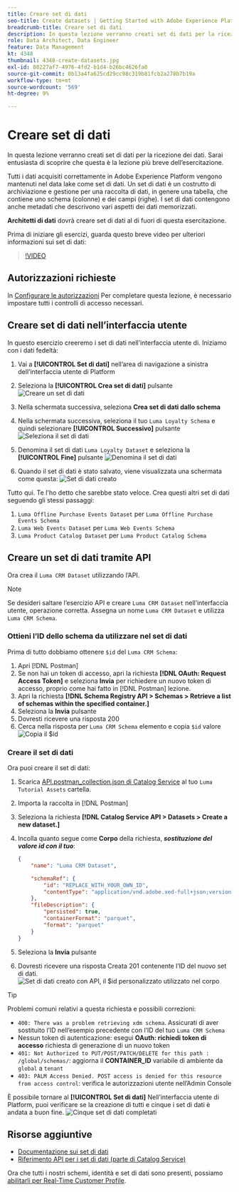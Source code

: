 ```yaml
---
title: Creare set di dati
seo-title: Create datasets | Getting Started with Adobe Experience Platform for Data Architects and Data Engineers
breadcrumb-title: Creare set di dati
description: In questa lezione verranno creati set di dati per la ricezione dei dati.
role: Data Architect, Data Engineer
feature: Data Management
kt: 4348
thumbnail: 4348-create-datasets.jpg
exl-id: 80227af7-4976-4fd2-b1d4-b26bc4626fa0
source-git-commit: 0b13a4fa625cd29cc98c319b81fcb2a278b7b19a
workflow-type: tm+mt
source-wordcount: '569'
ht-degree: 9%

---
```


# Creare set di dati

<!--15min-->

In questa lezione verranno creati set di dati per la ricezione dei dati. Sarai entusiasta di scoprire che questa è la lezione più breve dell’esercitazione.

Tutti i dati acquisiti correttamente in Adobe Experience Platform vengono mantenuti nel data lake come set di dati. Un set di dati è un costrutto di archiviazione e gestione per una raccolta di dati, in genere una tabella, che contiene uno schema (colonne) e dei campi (righe). I set di dati contengono anche metadati che descrivono vari aspetti dei dati memorizzati.

**Architetti di dati** dovrà creare set di dati al di fuori di questa esercitazione.

Prima di iniziare gli esercizi, guarda questo breve video per ulteriori informazioni sui set di dati:
>[!VIDEO](https://video.tv.adobe.com/v/27269?quality=12&learn=on)

## Autorizzazioni richieste

In [Configurare le autorizzazioni](configure-permissions.md) Per completare questa lezione, è necessario impostare tutti i controlli di accesso necessari.

<!--
* Permission items **[!UICONTROL Data Management]** > **[!UICONTROL View Datasets]** and **[!UICONTROL Manage Datasets]**
* Permission item **[!UICONTROL Sandboxes]** > `Luma Tutorial`
* User-role access to the `Luma Tutorial Platform` product profile
* Developer-role access to the `Luma Tutorial Platform` product profile (for API)
-->

## Creare set di dati nell’interfaccia utente

In questo esercizio creeremo i set di dati nell’interfaccia utente di. Iniziamo con i dati fedeltà:

1. Vai a **[!UICONTROL Set di dati]** nell’area di navigazione a sinistra dell’interfaccia utente di Platform
1. Seleziona la **[!UICONTROL Crea set di dati]** pulsante
   ![Creare un set di dati](assets/datasets-createDataset.png)

1. Nella schermata successiva, seleziona **Crea set di dati dallo schema**
1. Nella schermata successiva, seleziona il tuo `Luma Loyalty Schema` e quindi selezionare **[!UICONTROL Successivo]** pulsante
   ![Seleziona il set di dati](assets/datasets-selectSchema.png)

1. Denomina il set di dati `Luma Loyalty Dataset` e seleziona la **[!UICONTROL Fine]** pulsante
   ![Denomina il set di dati](assets/datasets-nameDataset.png)
1. Quando il set di dati è stato salvato, viene visualizzata una schermata come questa:
   ![Set di dati creato](assets/datasets-created.png)

Tutto qui. Te l&#39;ho detto che sarebbe stato veloce. Crea questi altri set di dati seguendo gli stessi passaggi:

1. `Luma Offline Purchase Events Dataset` per `Luma Offline Purchase Events Schema`
1. `Luma Web Events Dataset` per `Luma Web Events Schema`
1. `Luma Product Catalog Dataset` per `Luma Product Catalog Schema`


## Creare un set di dati tramite API

Ora crea il `Luma CRM Dataset` utilizzando l’API.

>[!NOTE]
>
>Se desideri saltare l’esercizio API e creare `Luma CRM Dataset` nell’interfaccia utente, operazione corretta. Assegna un nome `Luma CRM Dataset` e utilizza `Luma CRM Schema`.

### Ottieni l’ID dello schema da utilizzare nel set di dati

Prima di tutto dobbiamo ottenere `$id` del `Luma CRM Schema`:

1. Apri [!DNL Postman]
1. Se non hai un token di accesso, apri la richiesta **[!DNL OAuth: Request Access Token]** e seleziona **Invia** per richiedere un nuovo token di accesso, proprio come hai fatto in [!DNL Postman] lezione.
1. Apri la richiesta **[!DNL Schema Registry API > Schemas > Retrieve a list of schemas within the specified container.]**
1. Seleziona la **Invia** pulsante
1. Dovresti ricevere una risposta 200
1. Cerca nella risposta per `Luma CRM Schema` elemento e copia `$id` valore
   ![Copia il $id](assets/dataset-crm-getSchemaId.png)

### Creare il set di dati

Ora puoi creare il set di dati:

1. Scarica [API.postman_collection.json di Catalog Service](https://raw.githubusercontent.com/adobe/experience-platform-postman-samples/master/apis/experience-platform/Catalog%20Service%20API.postman_collection.json) al tuo `Luma Tutorial Assets` cartella.
1. Importa la raccolta in [!DNL Postman]
1. Seleziona la richiesta **[!DNL Catalog Service API > Datasets > Create a new dataset.]**
1. Incolla quanto segue come **Corpo** della richiesta, ***sostituzione del valore id con il tuo***:

   ```json
   {
       "name": "Luma CRM Dataset",
   
       "schemaRef": {
           "id": "REPLACE_WITH_YOUR_OWN_ID",
           "contentType": "application/vnd.adobe.xed-full+json;version=1"
       },
       "fileDescription": {
           "persisted": true,
           "containerFormat": "parquet",
           "format": "parquet"
       }
   }
   ```

1. Seleziona la **Invia** pulsante
1. Dovresti ricevere una risposta Creata 201 contenente l’ID del nuovo set di dati.
   ![Set di dati creato con API, il $id personalizzato utilizzato nel corpo](assets/datasets-crm-created.png)

>[!TIP]
>
> Problemi comuni relativi a questa richiesta e possibili correzioni:
>
> * `400: There was a problem retrieving xdm schema`. Assicurati di aver sostituito l’ID nell’esempio precedente con l’ID del tuo `Luma CRM Schema`
> * Nessun token di autenticazione: esegui **OAuth: richiedi token di accesso** richiesta di generazione di un nuovo token
> * `401: Not Authorized to PUT/POST/PATCH/DELETE for this path : /global/schemas/`: aggiorna il **CONTAINER_ID** variabile di ambiente da `global` a `tenant`
> * `403: PALM Access Denied. POST access is denied for this resource from access control`: verifica le autorizzazioni utente nell’Admin Console


È possibile tornare al **[!UICONTROL Set di dati]** Nell’interfaccia utente di Platform, puoi verificare se la creazione di tutti e cinque i set di dati è andata a buon fine.
![Cinque set di dati completati](assets/datasets-allComplete.png)


## Risorse aggiuntive

* [Documentazione sui set di dati](https://experienceleague.adobe.com/docs/experience-platform/catalog/datasets/overview.html?lang=it)
* [Riferimento API per i set di dati (parte di Catalog Service)](https://www.adobe.io/experience-platform-apis/references/catalog/#tag/Datasets)

Ora che tutti i nostri schemi, identità e set di dati sono presenti, possiamo [abilitarli per Real-Time Customer Profile](enable-profiles.md).
